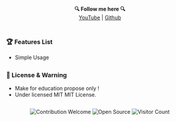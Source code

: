 <p align='center'>
  <b>🔍 Follow me here 🔍</b><br>  
  <a href="https://www.youtube.com/channel/UCilF5SGSt71IqTDpGSww6Zg">YouTube</a> |
  <a href="https://github.com/Mahitozin">Github</a><br><br>
</p>

##  


### 🏆 Features List

- Simple Usage

##   

### 📜 License & Warning
- Make for education propose only !
- Under licensed MIT MIT License.

##  

<p align="center">
  <img src="https://img.shields.io/badge/contributions-welcome-brightgreen.svg?style=flat" alt="Contribution Welcome">
  <img src="https://badges.frapsoft.com/os/v3/open-source.svg?v=103" alt="Open Source">
  <img src="https://visitor-badge.laobi.icu/badge?page_id=Mahitozin.screenlock" alt="Visitor Count">
</p>
